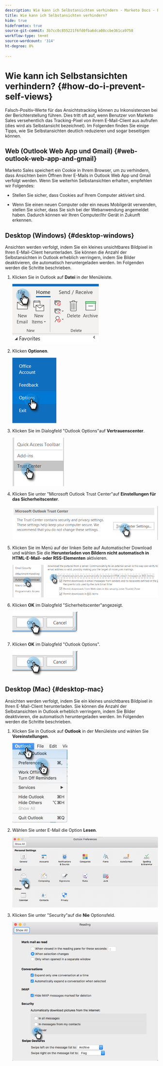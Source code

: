 ```yaml
---
description: Wie kann ich Selbstansichten verhindern - Marketo Docs - Produktdokumentation
title: Wie kann ich Selbstansichten verhindern?
hide: true
hidefromtoc: true
source-git-commit: 3b7cc0c855221f6fd0fba6dca08ccbe361ca9758
workflow-type: tm+mt
source-wordcount: '314'
ht-degree: 0%

---
```


# Wie kann ich Selbstansichten verhindern? {#how-do-i-prevent-self-views}

Falsch-Positiv-Werte für das Ansichtstracking können zu Inkonsistenzen bei der Berichterstellung führen. Dies tritt oft auf, wenn Benutzer von Marketo Sales versehentlich das Tracking-Pixel von ihrem E-Mail-Client aus aufrufen (dies wird als Selbstansicht bezeichnet). Im Folgenden finden Sie einige Tipps, wie Sie Selbstansichten deutlich reduzieren und sogar beseitigen können.

## Web (Outlook Web App und Gmail) {#web-outlook-web-app-and-gmail}

Marketo Sales speichert ein Cookie in Ihrem Browser, um zu verhindern, dass Ansichten beim Öffnen Ihrer E-Mails in Outlook Web App und Gmail verfolgt werden. Wenn Sie weiterhin Selbstansichten erhalten, empfehlen wir Folgendes:

* Stellen Sie sicher, dass Cookies auf Ihrem Computer aktiviert sind.

* Wenn Sie einen neuen Computer oder ein neues Mobilgerät verwenden, stellen Sie sicher, dass Sie sich bei der Webanwendung angemeldet haben. Dadurch können wir Ihren Computer/Ihr Gerät in Zukunft erkennen.

## Desktop (Windows) {#desktop-windows}

Ansichten werden verfolgt, indem Sie ein kleines unsichtbares Bildpixel in Ihren E-Mail-Client herunterladen. Sie können die Anzahl der Selbstansichten in Outlook erheblich verringern, indem Sie Bilder deaktivieren, die automatisch heruntergeladen werden. Im Folgenden werden die Schritte beschrieben.

1. Klicken Sie in Outlook auf **Datei** in der Menüleiste.

   ![](assets/how-do-i-prevent-self-views-1.png)

1. Klicken **Optionen**.

   ![](assets/how-do-i-prevent-self-views-2.png)

1. Klicken Sie im Dialogfeld &quot;Outlook Options&quot;auf **Vertrauenscenter**.

   ![](assets/how-do-i-prevent-self-views-3.png)

1. Klicken Sie unter &quot;Microsoft Outlook Trust Center&quot;auf **Einstellungen für das Sicherheitscenter**.

   ![](assets/how-do-i-prevent-self-views-4.png)

1. Klicken Sie im Menü auf der linken Seite auf Automatischer Download und wählen Sie die **Herunterladen von Bildern nicht automatisch in HTML-E-Mail- oder RSS-Elementen** aktivieren.

   ![](assets/how-do-i-prevent-self-views-5.png)

1. Klicken **OK** im Dialogfeld &quot;Sicherheitscenter&quot;angezeigt.

   ![](assets/how-do-i-prevent-self-views-6.png)

1. Klicken **OK** im Dialogfeld &quot;Outlook Options&quot;.

   ![](assets/how-do-i-prevent-self-views-7.png)

## Desktop (Mac) {#desktop-mac}

Ansichten werden verfolgt, indem Sie ein kleines unsichtbares Bildpixel in Ihren E-Mail-Client herunterladen. Sie können die Anzahl der Selbstansichten in Outlook erheblich verringern, indem Sie Bilder deaktivieren, die automatisch heruntergeladen werden. Im Folgenden werden die Schritte beschrieben.

1. Klicken Sie in Outlook auf **Outlook** in der Menüleiste und wählen Sie **Voreinstellungen**.

   ![](assets/how-do-i-prevent-self-views-8.png)

1. Wählen Sie unter E-Mail die Option **Lesen**.

   ![](assets/how-do-i-prevent-self-views-9.png)

1. Klicken Sie unter &quot;Security&quot;auf die **Nie** Optionsfeld.

   ![](assets/how-do-i-prevent-self-views-10.png)
